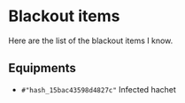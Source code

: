 # Blackout items

Here are the list of the blackout items I know.

## Equipments

- `#"hash_15bac43598d4827c"` Infected hachet